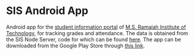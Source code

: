 # SIS Android App
Android app for the [student information portal](parents.msrit.edu) of [M.S. Ramaiah Institute of Technology](msrit.edu), for tracking grades and attendance. The data is obtained from the SIS Node Server, code for which can be found [here](https://github.com/TechGeekMe/sis-node-server). The app can be downloaded from the Google Play Store through [this link](https://play.google.com/store/apps/details?id=com.techgeekme.sis).
